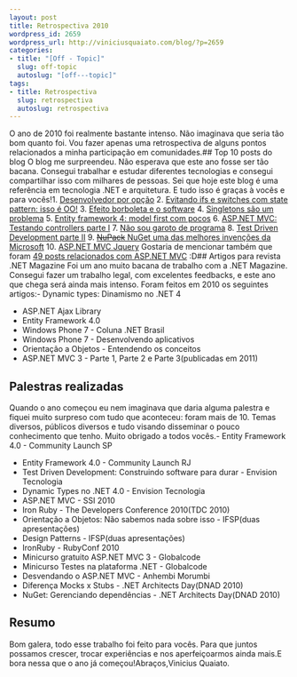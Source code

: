 ```yaml
--- 
layout: post
title: Retrospectiva 2010
wordpress_id: 2659
wordpress_url: http://viniciusquaiato.com/blog/?p=2659
categories: 
- title: "[Off - Topic]"
  slug: off-topic
  autoslug: "[off---topic]"
tags: 
- title: Retrospectiva
  slug: retrospectiva
  autoslug: retrospectiva
---
```

O ano de 2010 foi realmente bastante intenso. Não imaginava que seria tão bom quanto foi. Vou fazer apenas uma retrospectiva de alguns pontos relacionados a minha participação em comunidades.## Top 10 posts do blog
O blog me surpreendeu. Não esperava que este ano fosse ser tão bacana. Consegui trabalhar e estudar diferentes tecnologias e consegui compartilhar isso com milhares de pessoas. Sei que hoje este blog é uma referência em tecnologia .NET e arquitetura. E tudo isso é graças à vocês e para vocês!1. [Desenvolvedor por opção](http://viniciusquaiato.com/blog/desenvolvedor-por-opcao/)
2. [Evitando ifs e switches com state pattern: isso é OO!](http://viniciusquaiato.com/blog/evitando-ifs-e-switches-com-state-pattern-isso-e-oo/)
3. [Efeito borboleta e o software](http://viniciusquaiato.com/blog/efeito-borboleta-e-o-software/)
4. [Singletons são um problema](http://viniciusquaiato.com/blog/singletons-sao-um-problema-veja/)
5. [Entity framework 4: model first com pocos](http://viniciusquaiato.com/blog/entity-framework-4-model-first-com-pocos/)
6. [ASP.NET MVC: Testando controllers parte I](http://viniciusquaiato.com/blog/asp-net-mvc-testando-controllers-parte-i/)
7. [Não sou garoto de programa](http://viniciusquaiato.com/blog/off-topic-nao-sou-garoto-de-programa/)
8. [Test Driven Development parte II](http://viniciusquaiato.com/blog/tdd-test-driven-development-c-parte-ii/)
9. [<del datetime="2011-01-01T08:10:19+00:00">NuPack</del> NuGet uma das melhores invenções da Microsoft](http://viniciusquaiato.com/blog/nupack-uma-das-melhores-invencoes-da-microsoft/)
10. [ASP.NET MVC Jquery](http://viniciusquaiato.com/blog/asp-net-mvc-jquery/)
Gostaria de mencionar também que foram [49 posts relacionados com ASP.NET MVC](http://viniciusquaiato.com/blog/category/dotnet/asp-net-dotnet/asp-net-mvc/) :D## Artigos para revista .NET Magazine
Foi um ano muito bacana de trabalho com a .NET Magazine. Consegui fazer um trabalho legal, com excelentes feedbacks, e este ano que chega será ainda mais intenso. Foram feitos em 2010 os seguintes artigos:- Dynamic types: Dinamismo no .NET 4
- ASP.NET Ajax Library
- Entity Framework 4.0
- Windows Phone 7 - Coluna .NET Brasil
- Windows Phone 7 - Desenvolvendo aplicativos
- Orientação a Objetos - Entendendo os conceitos
- ASP.NET MVC 3 - Parte 1, Parte 2 e Parte 3(publicadas em 2011)
## Palestras realizadas
Quando o ano começou eu nem imaginava que daria alguma palestra e fiquei muito surpreso com tudo que aconteceu: foram mais de 10. Temas diversos, públicos diversos e tudo visando disseminar o pouco conhecimento que tenho. Muito obrigado a todos vocês.- Entity Framework 4.0 - Community Launch SP
- Entity Framework 4.0 - Community Launch RJ
- Test Driven Development: Construindo software para durar - Envision Tecnologia
- Dynamic Types no .NET 4.0 - Envision Tecnologia
- ASP.NET MVC - SSI 2010
- Iron Ruby - The Developers Conference 2010(TDC 2010)
- Orientação a Objetos: Não sabemos nada sobre isso - IFSP(duas apresentações)
- Design Patterns - IFSP(duas apresentações)
- IronRuby - RubyConf 2010
- Minicurso gratuito ASP.NET MVC 3 - Globalcode
- Minicurso Testes na plataforma .NET - Globalcode
- Desvendando o ASP.NET MVC - Anhembi Morumbi
- Diferença Mocks x Stubs - .NET Architects Day(DNAD 2010)
- NuGet: Gerenciando dependências - .NET Architects Day(DNAD 2010)
## Resumo
Bom galera, todo esse trabalho foi feito para vocês. Para que juntos possamos crescer, trocar experiências e nos aperfeiçoarmos ainda mais.E bora nessa que o ano já começou!Abraços,Vinicius Quaiato.
